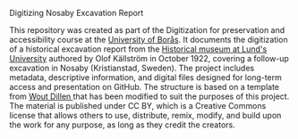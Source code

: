 Digitizing Nosaby Excavation Report


This repository was created as part of the Digitization for preservation and accessibility course at the [University of Borås](https://www.hb.se/). It documents the digitization of a historical excavation report from the [Historical museum at Lund's University](https://www.historiskamuseet.lu.se/) authored by Olof Källström in October 1922, covering a follow-up excavation in Nosaby (Kristianstad, Sweden). The project includes metadata, descriptive information, and digital files designed for long-term access and presentation on GitHub. The structure is based on a template from [Wout Dillen ](https://github.com/SSLIS/DCHM-template) that has been modified to suit the purposes of this project. The material is published under CC BY, which is a Creative Commons license that allows others to use, distribute, remix, modify, and build upon the work for any purpose, as long as they credit the creators.
